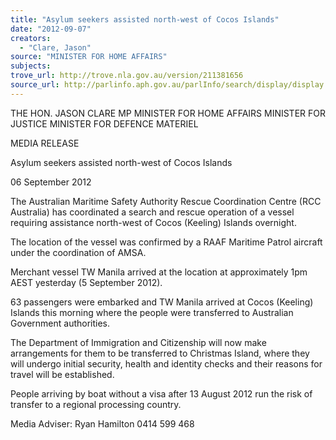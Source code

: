 ```yaml
---
title: "Asylum seekers assisted north-west of Cocos Islands"
date: "2012-09-07"
creators:
  - "Clare, Jason"
source: "MINISTER FOR HOME AFFAIRS"
subjects:
trove_url: http://trove.nla.gov.au/version/211381656
source_url: http://parlinfo.aph.gov.au/parlInfo/search/display/display.w3p;query=Id%3A%22media/pressrel/1899473%22
---
```


 

 THE HON. JASON CLARE MP   MINISTER FOR HOME AFFAIRS  MINISTER FOR JUSTICE  MINISTER FOR DEFENCE MATERIEL 

 MEDIA RELEASE 

 Asylum seekers assisted north-west of Cocos Islands 

 06 September 2012 

 

 The Australian Maritime Safety Authority Rescue Coordination Centre (RCC  Australia) has coordinated a search and rescue operation of a vessel requiring  assistance north-west of Cocos (Keeling) Islands overnight.    

 The location of the vessel was confirmed by a RAAF Maritime Patrol aircraft under  the coordination of AMSA.   

 Merchant vessel TW Manila arrived at the location at approximately 1pm AEST  yesterday (5 September 2012).   

 63 passengers were embarked and TW Manila arrived at Cocos (Keeling) Islands  this morning where the people were transferred to Australian Government  authorities.   

 The Department of Immigration and Citizenship will now make arrangements for  them to be transferred to Christmas Island, where they will undergo initial security,  health and identity checks and their reasons for travel will be established.   

 People arriving by boat without a visa after 13 August 2012 run the risk of transfer to  a regional processing country.   

 

 

 Media Adviser: Ryan Hamilton 0414 599 468    

